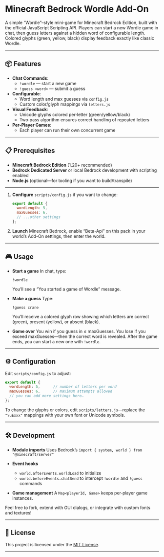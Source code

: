 # Minecraft Bedrock Wordle Add-On

A simple “Wordle”–style mini-game for Minecraft Bedrock Edition, built with the official JavaScript Scripting API. Players can start a new Wordle game in chat, then guess letters against a hidden word of configurable length. Colored glyphs (green, yellow, black) display feedback exactly like classic Wordle.

---

## 📦 Features

- **Chat Commands**:  
  - `!wordle` — start a new game  
  - `!guess <word>` — submit a guess  
- **Configurable**:  
  - Word length and max guesses via `config.js`  
  - Custom color/glyph mappings via `letters.js`  
- **Visual Feedback**:  
  - Unicode glyphs colored per‐letter (green/yellow/black)  
  - Two‐pass algorithm ensures correct handling of repeated letters  
- **Per‐Player Games**:  
  - Each player can run their own concurrent game  

---

## 📋 Prerequisites

- **Minecraft Bedrock Edition** (1.20+ recommended)  
- **Bedrock Dedicated Server** or local Bedrock development with scripting enabled  
- **Node.js** (optional—for tooling if you want to build/transpile)  

---

1. **Configure** `scripts/config.js` if you want to change:

   ```js
   export default {
     wordLength: 5,
     maxGuesses: 6,
     // ...other settings
   };
   ```

2. **Launch** Minecraft Bedrock, enable “Beta-Api” on this pack in your world’s Add-On settings, then enter the world.

---

## 🎮 Usage

* **Start a game**
  In chat, type:

  ```
  !wordle
  ```

  You’ll see a “You started a game of Wordle” message.

* **Make a guess**
  Type:

  ```
  !guess crane
  ```

  You’ll receive a colored glyph row showing which letters are correct (green), present (yellow), or absent (black).

* **Game over**
  You win if you guess in ≤ maxGuesses. You lose if you exceed maxGuesses—then the correct word is revealed. After the game ends, you can start a new one with `!wordle`.

---

## ⚙️ Configuration

Edit `scripts/config.js` to adjust:

```js
export default {
  wordLength: 5,      // number of letters per word
  maxGuesses: 6,      // maximum attempts allowed
  // you can add more settings here…
};
```

To change the glyphs or colors, edit `scripts/letters.js`—replace the `"\uExxx"` mappings with your own font or Unicode symbols.

---

## 🛠️ Development

* **Module imports**
  Uses Bedrock’s `import { system, world } from "@minecraft/server"`
* **Event hooks**

  * `world.afterEvents.worldLoad` to initialize
  * `world.beforeEvents.chatSend` to intercept `!wordle` and `!guess` commands
* **Game management**
  A `Map<playerId, Game>` keeps per‐player game instances.

Feel free to fork, extend with GUI dialogs, or integrate with custom fonts and textures!

---

## 📄 License

This project is licensed under the [MIT License](LICENSE).

---

